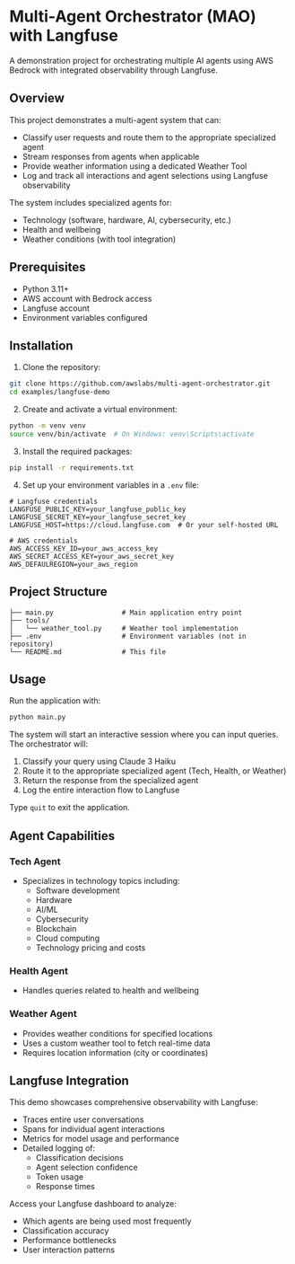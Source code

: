 # Multi-Agent Orchestrator (MAO) with Langfuse

A demonstration project for orchestrating multiple AI agents using AWS Bedrock with integrated observability through Langfuse.

## Overview

This project demonstrates a multi-agent system that can:
- Classify user requests and route them to the appropriate specialized agent
- Stream responses from agents when applicable
- Provide weather information using a dedicated Weather Tool
- Log and track all interactions and agent selections using Langfuse observability

The system includes specialized agents for:
- Technology (software, hardware, AI, cybersecurity, etc.)
- Health and wellbeing
- Weather conditions (with tool integration)

## Prerequisites

- Python 3.11+
- AWS account with Bedrock access
- Langfuse account
- Environment variables configured

## Installation

1. Clone the repository:
```bash
git clone https://github.com/awslabs/multi-agent-orchestrator.git
cd examples/langfuse-demo
```

2. Create and activate a virtual environment:
```bash
python -m venv venv
source venv/bin/activate  # On Windows: venv\Scripts\activate
```

3. Install the required packages:
```bash
pip install -r requirements.txt
```

4. Set up your environment variables in a `.env` file:
```
# Langfuse credentials
LANGFUSE_PUBLIC_KEY=your_langfuse_public_key
LANGFUSE_SECRET_KEY=your_langfuse_secret_key
LANGFUSE_HOST=https://cloud.langfuse.com  # Or your self-hosted URL

# AWS credentials
AWS_ACCESS_KEY_ID=your_aws_access_key
AWS_SECRET_ACCESS_KEY=your_aws_secret_key
AWS_DEFAULREGION=your_aws_region
```

## Project Structure

```
├── main.py                 # Main application entry point
├── tools/
│   └── weather_tool.py     # Weather tool implementation
├── .env                    # Environment variables (not in repository)
└── README.md               # This file
```

## Usage

Run the application with:

```bash
python main.py
```

The system will start an interactive session where you can input queries. The orchestrator will:

1. Classify your query using Claude 3 Haiku
2. Route it to the appropriate specialized agent (Tech, Health, or Weather)
3. Return the response from the specialized agent
4. Log the entire interaction flow to Langfuse

Type `quit` to exit the application.

## Agent Capabilities

### Tech Agent
- Specializes in technology topics including:
  - Software development
  - Hardware
  - AI/ML
  - Cybersecurity
  - Blockchain
  - Cloud computing
  - Technology pricing and costs

### Health Agent
- Handles queries related to health and wellbeing

### Weather Agent
- Provides weather conditions for specified locations
- Uses a custom weather tool to fetch real-time data
- Requires location information (city or coordinates)

## Langfuse Integration

This demo showcases comprehensive observability with Langfuse:

- Traces entire user conversations
- Spans for individual agent interactions
- Metrics for model usage and performance
- Detailed logging of:
  - Classification decisions
  - Agent selection confidence
  - Token usage
  - Response times

Access your Langfuse dashboard to analyze:
- Which agents are being used most frequently
- Classification accuracy
- Performance bottlenecks
- User interaction patterns
